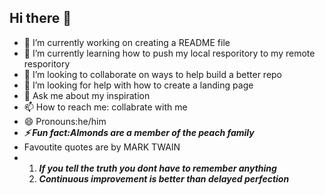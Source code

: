 ## Hi there 👋
- 🔭 I’m currently working on creating a README file
- 🌱 I’m currently learning how to push my local resporitory to my remote resporitory
- 👯 I’m looking to collaborate on ways to help build a better repo
- 🤔 I’m looking for help with how to create a landing page
- 💬 Ask me about my inspiration
- 📫 How to reach me: collabrate with me
- 😄 Pronouns:he/him
- _**⚡ Fun fact:Almonds are a member of the peach family**_
- Favoutite quotes are by MARK TWAIN
- 1. _**If you tell the truth you dont have to remember anything**_
  2. _**Continuous improvement is better than delayed perfection**_
  





<!--
**PabbyAmisty/PabbyAmisty** is a ✨ _special_ ✨ repository because its `README.md` (this file) appears on your GitHub profile.



- 🔭 I’m currently working on creating a README file
- 🌱 I’m currently learning how to push my local resporitory to my remote resporitory
- 👯 I’m looking to collaborate on ways to help build a better repo
- 🤔 I’m looking for help with how to create a landing page
- 💬 Ask me about my inspiration
- 📫 How to reach me: collabrate with me
- 😄 Pronouns:he/him
- _**⚡ Fun fact:Almonds are a member of the peach family**_
- [Github logo][/imaages/logo.png]
-->
